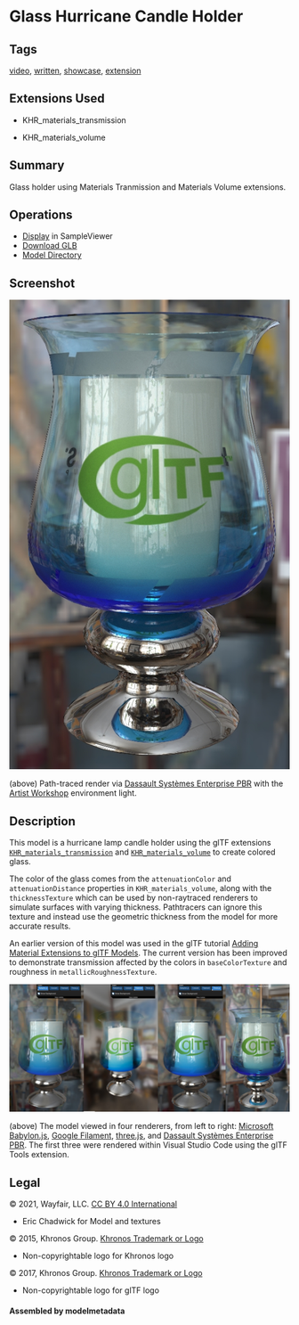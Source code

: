# Glass Hurricane Candle Holder

## Tags

[video](../../Models-video.md), [written](../../Models-written.md), [showcase](../../Models-showcase.md), [extension](../../Models-extension.md)

## Extensions Used

* KHR_materials_transmission

* KHR_materials_volume

## Summary

Glass holder using Materials Tranmission and Materials Volume extensions.

## Operations

* [Display](https://github.khronos.org/glTF-Sample-Viewer-Release/?model=https://raw.GithubUserContent.com/KhronosGroup/glTF-Sample-Assets/main/./Models/GlassHurricaneCandleHolder/glTF-Binary/GlassHurricaneCandleHolder.glb) in SampleViewer
* [Download GLB](https://raw.GithubUserContent.com/KhronosGroup/glTF-Sample-Assets/main/./Models/GlassHurricaneCandleHolder/glTF-Binary/GlassHurricaneCandleHolder.glb)
* [Model Directory](./)

## Screenshot

![screenshot](screenshot/screenshot_large.jpg)

(above) Path-traced render via [Dassault Systèmes Enterprise PBR](https://dassaultsystemes-technology.github.io/dspbr-pt/) with the [Artist Workshop](https://polyhaven.com/a/artist_workshop) environment light.

## Description

This model is a hurricane lamp candle holder using the glTF extensions [`KHR_materials_transmission`](https://github.com/KhronosGroup/glTF/tree/master/extensions/2.0/Khronos/KHR_materials_transmission) and [`KHR_materials_volume`](https://github.com/KhronosGroup/glTF/tree/master/extensions/2.0/Khronos/KHR_materials_volume) to create colored glass. 

The color of the glass comes from the `attenuationColor` and `attenuationDistance` properties in `KHR_materials_volume`, along with the `thicknessTexture` which can be used by non-raytraced renderers to simulate surfaces with varying thickness. Pathtracers can ignore this texture and instead use the geometric thickness from the model for more accurate results.

An earlier version of this model was used in the glTF tutorial [Adding Material Extensions to glTF Models](https://github.com/KhronosGroup/glTF-Tutorials/blob/master/AddingMaterialExtensions/README.md#adding-material-extensions-to-gltf-models). The current version has been improved to demonstrate transmission affected by the colors in `baseColorTexture` and roughness in `metallicRoughnessTexture`. 

![screenshot](screenshot/compare-renderers.jpg)

(above) The model viewed in four renderers, from left to right: [Microsoft Babylon.js](https://github.com/BabylonJS/Babylon.js#babylonjs), [Google Filament](https://github.com/BabylonJS/Babylon.js#babylonjs), [three.js](https://github.com/mrdoob/three.js#threejs), and [Dassault Systèmes Enterprise PBR](https://github.com/DassaultSystemes-Technology/EnterprisePBRShadingModel#enterprise-pbr-shading-model). The first three were rendered within Visual Studio Code using the glTF Tools extension.


## Legal

&copy; 2021, Wayfair, LLC. [CC BY 4.0 International](https://creativecommons.org/licenses/by/4.0/legalcode)

 - Eric Chadwick for Model and textures

&copy; 2015, Khronos Group. [Khronos Trademark or Logo]()

 - Non-copyrightable logo for Khronos logo

&copy; 2017, Khronos Group. [Khronos Trademark or Logo]()

 - Non-copyrightable logo for glTF logo

#### Assembled by modelmetadata